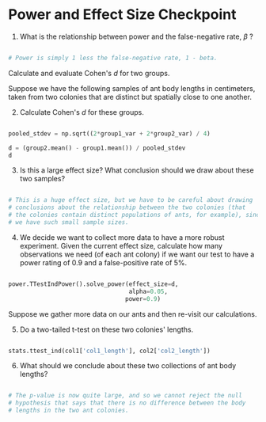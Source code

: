 # Power and Effect Size Checkpoint

1. What is the relationship between power and the false-negative rate, $\beta$ ?


```python

# Power is simply 1 less the false-negative rate, 1 - beta.
```

Calculate and evaluate Cohen's *d* for two groups.

Suppose we have the following samples of ant body lengths in centimeters, taken from two colonies that are distinct but spatially close to one another.

2. Calculate Cohen's *d* for these groups.


```python

pooled_stdev = np.sqrt((2*group1_var + 2*group2_var) / 4)

d = (group2.mean() - group1.mean()) / pooled_stdev
d
```

3. Is this a large effect size? What conclusion should we draw about these two samples?


```python

# This is a huge effect size, but we have to be careful about drawing
# conclusions about the relationship between the two colonies (that
# the colonies contain distinct populations of ants, for example), since
# we have such small sample sizes.
```

4. We decide we want to collect more data to have a more robust experiment. Given the current effect size, calculate how many observations we need (of each ant colony) if we want our test to have a power rating of 0.9 and a false-positive rate of 5%.


```python

power.TTestIndPower().solve_power(effect_size=d,
                                  alpha=0.05,
                                 power=0.9)
```

Suppose we gather more data on our ants and then re-visit our calculations. 

5. Do a two-tailed t-test on these two colonies' lengths.


```python

stats.ttest_ind(col1['col1_length'], col2['col2_length'])
```

6. What should we conclude about these two collections of ant body lengths?


```python

# The p-value is now quite large, and so we cannot reject the null
# hypothesis that says that there is no difference between the body
# lengths in the two ant colonies.
```
